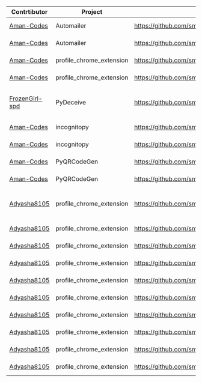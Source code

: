 | Contrtibutor |  Project | Pull Request | Patch File | Comments |
|--------------|----------|--------------|------------|----------|
|   [Aman-Codes](https://github.com/Aman-Codes)|Automailer| https://github.com/smaranjitghose/automailer/pull/3 | https://github.com/smaranjitghose/girlscript_chennai_website/tree/bonus/patch-files/automailer/Issue_Template| Added Issue Template         |
|   [Aman-Codes](https://github.com/Aman-Codes)|Automailer| https://github.com/smaranjitghose/automailer/pull/4 | https://github.com/smaranjitghose/girlscript_chennai_website/tree/bonus/patch-files/automailer/Contributing | Added Contributing.md         |
|   [Aman-Codes](https://github.com/Aman-Codes)|profile_chrome_extension| https://github.com/smaranjitghose/profile_chrome_extension/pull/3 | https://github.com/smaranjitghose/girlscript_chennai_website/tree/bonus/patch-files/profile_chrome_extension/Issue_Template | Added Issue Template         |
|   [Aman-Codes](https://github.com/Aman-Codes)|profile_chrome_extension| https://github.com/smaranjitghose/profile_chrome_extension/pull/4 | https://github.com/smaranjitghose/girlscript_chennai_website/blob/bonus/patch-files/profile_chrome_extension/0001-Create-contributing.md.patch | Added contributing.md         |
|   [FrozenGirl-spd](https://github.com/FrozenGirl-spd)|PyDeceive| https://github.com/smaranjitghose/PyDeceive/pull/2 | https://github.com/smaranjitghose/girlscript_chennai_website/tree/bonus/patch-files/PyDeceive| Contributing.md and issue templates added |
|   [Aman-Codes](https://github.com/Aman-Codes)|incognitopy| https://github.com/smaranjitghose/incognitopy/pull/3 | https://github.com/smaranjitghose/girlscript_chennai_website/tree/bonus/patch-files/incognitopy/IssueTemplate | Added Issue Template        |
|   [Aman-Codes](https://github.com/Aman-Codes)|incognitopy| https://github.com/smaranjitghose/incognitopy/pull/4 | https://github.com/smaranjitghose/girlscript_chennai_website/tree/bonus/patch-files/incognitopy/0001-Create-Contributing.md.patch | Added contributing.md        |
|   [Aman-Codes](https://github.com/Aman-Codes)|PyQRCodeGen| https://github.com/smaranjitghose/PyQRCodeGen/pull/3 | https://github.com/smaranjitghose/girlscript_chennai_website/tree/bonus/patch-files/PyQRCodeGen/IssueTemplate | Added Issue Template        |
|   [Aman-Codes](https://github.com/Aman-Codes)|PyQRCodeGen| https://github.com/smaranjitghose/PyQRCodeGen/pull/4 | https://github.com/smaranjitghose/girlscript_chennai_website/tree/bonus/patch-files/PyQRCodeGen/0001-Create-Contributing.md.patch | Added contributing.md        |
|   [Adyasha8105](https://github.com/Adyasha8105)|profile_chrome_extension| https://github.com/smaranjitghose/profile_chrome_extension/pull/8 | https://github.com/smaranjitghose/girlscript_chennai_website/tree/bonus/patch-files/profile_chrome_extension/0002-Update-readme.md-and-separate-the-css.patch | Added Readme.md and separated CSS file      |
|   [Adyasha8105](https://github.com/Adyasha8105)|profile_chrome_extension| https://github.com/smaranjitghose/profile_chrome_extension/pull/8 | https://github.com/smaranjitghose/girlscript_chennai_website/tree/bonus/patch-files/profile_chrome_extension/0003-add-a-favicon.patch | Added favicon       |
|   [Adyasha8105](https://github.com/Adyasha8105)|profile_chrome_extension| https://github.com/smaranjitghose/profile_chrome_extension/pull/9 | https://github.com/smaranjitghose/girlscript_chennai_website/tree/bonus/patch-files/profile_chrome_extension/0004-Modified-html-and-css.patch | Modified html and css       |
|   [Adyasha8105](https://github.com/Adyasha8105)|profile_chrome_extension| https://github.com/smaranjitghose/profile_chrome_extension/pull/10 | https://github.com/smaranjitghose/girlscript_chennai_website/tree/bonus/patch-files/profile_chrome_extension/0005-Favicon-and-logo.patch | Favicon-and-logo    |
|   [Adyasha8105](https://github.com/Adyasha8105)|profile_chrome_extension| https://github.com/smaranjitghose/profile_chrome_extension/pull/11 | https://github.com/smaranjitghose/girlscript_chennai_website/tree/bonus/patch-files/profile_chrome_extension/0006-hover-alignment.patch | hover & alignment    |
|   [Adyasha8105](https://github.com/Adyasha8105)|profile_chrome_extension| https://github.com/smaranjitghose/profile_chrome_extension/pull/12 | https://github.com/smaranjitghose/girlscript_chennai_website/tree/bonus/patch-files/profile_chrome_extension/0006-changes.patch | Changes    |
|   [Adyasha8105](https://github.com/Adyasha8105)|profile_chrome_extension| https://github.com/smaranjitghose/profile_chrome_extension/pull/15 | https://github.com/smaranjitghose/girlscript_chennai_website/tree/bonus/patch-files/profile_chrome_extension/0008-Added-favicon.patch | Added favicon   |
|   [Adyasha8105](https://github.com/Adyasha8105)|profile_chrome_extension| https://github.com/smaranjitghose/profile_chrome_extension/pull/16 | https://github.com/smaranjitghose/girlscript_chennai_website/tree/bonus/patch-files/profile_chrome_extension/0009-Modify-the-profile(1).patch | Modify the profile(1)   |
|   [Adyasha8105](https://github.com/Adyasha8105)|profile_chrome_extension| https://github.com/smaranjitghose/profile_chrome_extension/pull/16 | https://github.com/smaranjitghose/girlscript_chennai_website/tree/bonus/patch-files/profile_chrome_extension/0010-Modify-the-profile(2).patch | Modify the profile(2)   |
|   [Adyasha8105](https://github.com/Adyasha8105)|profile_chrome_extension| https://github.com/smaranjitghose/profile_chrome_extension/pull/17 | https://github.com/smaranjitghose/girlscript_chennai_website/tree/bonus/patch-files/profile_chrome_extension/0011-Update-links.patch | Update the links   |